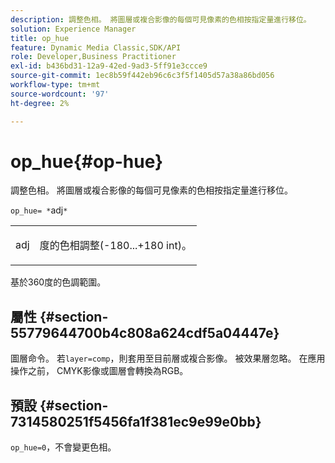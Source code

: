 ```yaml
---
description: 調整色相。 將圖層或複合影像的每個可見像素的色相按指定量進行移位。
solution: Experience Manager
title: op_hue
feature: Dynamic Media Classic,SDK/API
role: Developer,Business Practitioner
exl-id: b436bd31-12a9-42ed-9ad3-5ff91e3ccce9
source-git-commit: 1ec8b59f442eb96c6c3f5f1405d57a38a86bd056
workflow-type: tm+mt
source-wordcount: '97'
ht-degree: 2%

---
```


# op_hue{#op-hue}

調整色相。 將圖層或複合影像的每個可見像素的色相按指定量進行移位。

`op_hue= *`adj`*`

<table id="simpletable_7DC7ABA384664BDDAA65B8DEEF7859A8"> 
 <tr class="strow"> 
  <td class="stentry"> <p><span class="varname"> adj</span> </p> </td> 
  <td class="stentry"> <p>度的色相調整(-180...+180 int)。 </p></td> 
 </tr> 
</table>

基於360度的色調範圍。

## 屬性 {#section-55779644700b4c808a624cdf5a04447e}

圖層命令。 若`layer=comp`，則套用至目前層或複合影像。 被效果層忽略。 在應用操作之前， CMYK影像或圖層會轉換為RGB。

## 預設 {#section-7314580251f5456fa1f381ec9e99e0bb}

`op_hue=0`，不會變更色相。
